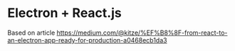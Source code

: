# Electron + React.js 

Based on article 
https://medium.com/@kitze/%EF%B8%8F-from-react-to-an-electron-app-ready-for-production-a0468ecb1da3